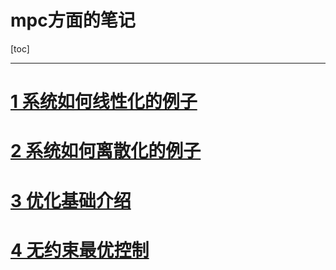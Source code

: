 # mpc方面的笔记
[toc]

----

# <a href="https://github.com/mathnovel/mathnovel.github.io/tree/main/mpc/1线性化.ipynb"> 1 系统如何线性化的例子 </a>

# <a href="https://github.com/mathnovel/mathnovel.github.io/tree/main/mpc/2离散化.ipynb"> 2 系统如何离散化的例子 </a>


# <a href="https://github.com/mathnovel/mathnovel.github.io/tree/main/mpc/04_optimization_mynote.md"> 3 优化基础介绍 </a>

# <a href="https://github.com/mathnovel/mathnovel.github.io/tree/main/mpc/05_unconstrainedControl_mynotes.md"> 4 无约束最优控制 </a>
 
 
